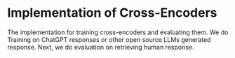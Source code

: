 # Implementation of Cross-Encoders
The implementation for training cross-encoders and evaluating them.
We do Training on ChatGPT responses or other open source LLMs generated response. Next, we do evaluation on retrieving human response.
